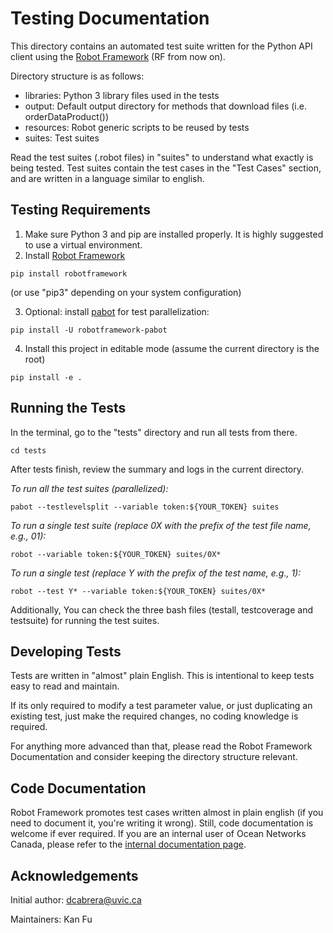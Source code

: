# Testing Documentation

This directory contains an automated test suite written for the Python API client using the [Robot Framework](http://robotframework.org) (RF from now on).

Directory structure is as follows:

* libraries: Python 3 library files used in the tests
* output:    Default output directory for methods that download files (i.e. orderDataProduct())
* resources: Robot generic scripts to be reused by tests
* suites:    Test suites

Read the test suites (.robot files) in "suites" to understand what exactly is being tested.
Test suites contain the test cases in the "Test Cases" section, and are written in a language similar to english.


## Testing Requirements

1. Make sure Python 3 and pip are installed properly. It is highly suggested to use a virtual environment.
2. Install [Robot Framework](https://robotframework.org/)
```commandline
pip install robotframework
```
(or use "pip3" depending on your system configuration)

3. Optional: install [pabot](https://pabot.org/) for test parallelization:
```commandline
pip install -U robotframework-pabot
```
4. Install this project in editable mode (assume the current directory is the root)
```commandline
pip install -e .
```


## Running the Tests

In the terminal, go to the "tests" directory and run all tests from there.
```commandline
cd tests
```
After tests finish, review the summary and logs in the current directory.

*To run all the test suites (parallelized):*
```commandline
pabot --testlevelsplit --variable token:${YOUR_TOKEN} suites
```

*To run a single test suite (replace 0X with the prefix of the test file name, e.g., 01):*
```commandline
robot --variable token:${YOUR_TOKEN} suites/0X*
```

*To run a single test (replace Y with the prefix of the test name, e.g., 1):*
```commandline
robot --test Y* --variable token:${YOUR_TOKEN} suites/0X*
```
Additionally, You can check the three bash files (testall, testcoverage and testsuite) for running the test suites.

## Developing Tests

Tests are written in "almost" plain English. This is intentional to keep tests easy to read and maintain.

If its only required to modify a test parameter value, or just duplicating an existing test,
just make the required changes, no coding knowledge is required.

For anything more advanced than that, please read the Robot Framework Documentation and consider keeping
the directory structure relevant.


## Code Documentation

Robot Framework promotes test cases written almost in plain english (if you need to document it, you're writing it wrong).
Still, code documentation is welcome if ever required. 
If you are an internal user of Ocean Networks Canada, please refer to the [internal documentation page](https://internal.oceannetworks.ca/display/ONCData/11+-+Automated+User+Tests+for+API+Client+Libraries).


## Acknowledgements

Initial author: dcabrera@uvic.ca

Maintainers: Kan Fu